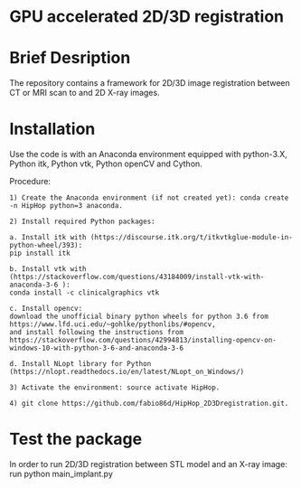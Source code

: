 # GPU accelerated 2D/3D registration
# Brief Desription
The repository contains a framework for 2D/3D image registration between CT or MRI scan to and 2D X-ray images.

# Installation
Use the code is with an Anaconda environment equipped with python-3.X, Python itk, Python vtk, Python openCV and Cython.

Procedure:

    1) Create the Anaconda environment (if not created yet): conda create -n HipHop python=3 anaconda.

    2) Install required Python packages: 

	a. Install itk with (https://discourse.itk.org/t/itkvtkglue-module-in-python-wheel/393):
	pip install itk
	
	b. Install vtk with (https://stackoverflow.com/questions/43184009/install-vtk-with-anaconda-3-6 ): 
	conda install -c clinicalgraphics vtk

	c. Install opencv:
	download the unofficial binary python wheels for python 3.6 from https://www.lfd.uci.edu/~gohlke/pythonlibs/#opencv,
	and install following the instructions from  https://stackoverflow.com/questions/42994813/installing-opencv-on-windows-10-with-python-3-6-and-anaconda-3-6

	d. Install NLopt library for Python
	(https://nlopt.readthedocs.io/en/latest/NLopt_on_Windows/)

    3) Activate the environment: source activate HipHop.

    4) git clone https://github.com/fabio86d/HipHop_2D3Dregistration.git.


# Test the package

In order to run 2D/3D registration between STL model and an X-ray image:
run python main_implant.py